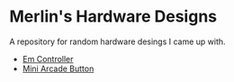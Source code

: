 # Merlin's Hardware Designs

A repository for random hardware desings I came up with.

* [Em Controller](em-controller/README.md)
* [Mini Arcade Button](mini-arcade-controller/README.md)
